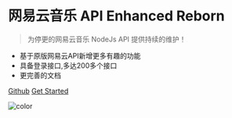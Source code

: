 # 网易云音乐 API Enhanced Reborn

> 为停更的网易云音乐 NodeJs API 提供持续的维护！

- 基于原版网易云API新增更多有趣的功能
- 具备登录接口,多达200多个接口
- 更完善的文档


[Github](https://github.com/neteasecloudmusicapienhanced/api-enhanced)
[Get Started](#neteasecloudmusicapienhanced)

![color](#ffffff)
